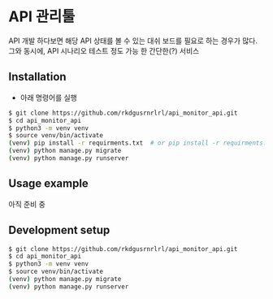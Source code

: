 # API 관리툴 

API 개발 하다보면 해당 API 상태를 볼 수 있는 대쉬 보드를 필요로 하는 경우가 많다. 그와 동시에, API 시나리오 테스트 정도 가능 한 간단한(?) 서비스

## Installation

- 아래 명령어를 실행

```sh
$ git clone https://github.com/rkdgusrnrlrl/api_monitor_api.git
$ cd api_monitor_api
$ python3 -m venv venv
$ source venv/bin/activate
(venv) pip install -r requirments.txt  # or pip install -r requirments.txt 
(venv) python manage.py migrate
(venv) python manage.py runserver
```

## Usage example

아직 준비 중

## Development setup

```sh
$ git clone https://github.com/rkdgusrnrlrl/api_monitor_api.git
$ cd api_monitor_api
$ python3 -m venv venv
$ source venv/bin/activate
(venv) python manage.py migrate
(venv) python manage.py runserver
```


